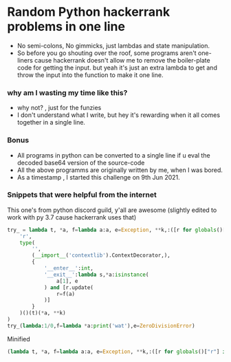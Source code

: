 # Random Python hackerrank problems in one line
- No semi-colons, No gimmicks, just lambdas and state manipulation. 
- So before you go shouting over the roof, some programs aren't one-liners cause hackerrank doesn't allow me to remove the boiler-plate code for getting the input. but yeah it's just an extra lambda to get and throw the input into the function to make it one line.

### why am I wasting my time like this?
- why not? , just for the funzies
- I don't understand what I write, but hey it's rewarding when it all comes together in a single line.

### Bonus
- All programs in python can be converted to a single line if u eval the decoded base64 version of the source-code
- All the above programms are originally written by me, when I was bored.
- As a timestamp , I started this challenge on 9th Jun 2021.

### Snippets that were helpful from the internet

This one's from python discord guild, y'all are awesome (slightly edited to work with py 3.7 cause hackerrank uses that)
```py
try_ = lambda t, *a, f=lambda a:a, e=Exception, **k,:([r for globals()["r"] in [{}]][0]).pop(
    'r',
    type(
        '',
        (__import__('contextlib').ContextDecorator,),
        {
            '__enter__':int,
            '__exit__':lambda s,*a:isinstance(
                a[1], e
            ) and [r.update(
                r=f(a)
            )]
        }
    )()(t)(*a, **k)
)
try_(lambda:1/0,f=lambda *a:print('wat'),e=ZeroDivisionError)
```

Minified
```py
(lambda t, *a, f=lambda a:a, e=Exception, **k,:([r for globals()["r"] in [{}]][0]).pop('r',type('',(__import__('contextlib').ContextDecorator,),{'__enter__':int,'__exit__':lambda s,*a:isinstance(a[1], e) and [r.update(r=f(a))]})()(t)(*a, **k)))
 ```